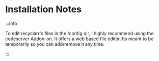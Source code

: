 # Installation Notes

:::info

To edit recyclarr's files in the /config dir, I highly recommend using the codeserver Addon-on. It offers a web based file editor. Its meant to be temporarily so you can add/remove it any time.

:::
